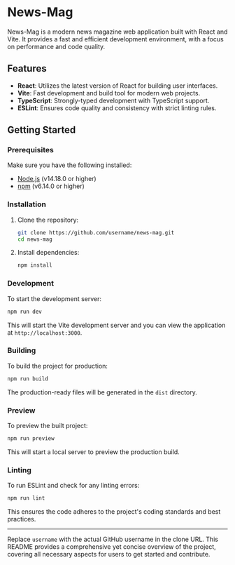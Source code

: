 # News-Mag

News-Mag is a modern news magazine web application built with React and Vite. It provides a fast and efficient development environment, with a focus on performance and code quality.

## Features

- **React**: Utilizes the latest version of React for building user interfaces.
- **Vite**: Fast development and build tool for modern web projects.
- **TypeScript**: Strongly-typed development with TypeScript support.
- **ESLint**: Ensures code quality and consistency with strict linting rules.

## Getting Started

### Prerequisites

Make sure you have the following installed:

- [Node.js](https://nodejs.org/) (v14.18.0 or higher)
- [npm](https://www.npmjs.com/) (v6.14.0 or higher)

### Installation

1. Clone the repository:

    ```sh
    git clone https://github.com/username/news-mag.git
    cd news-mag
    ```

2. Install dependencies:

    ```sh
    npm install
    ```

### Development

To start the development server:

```sh
npm run dev
```

This will start the Vite development server and you can view the application at `http://localhost:3000`.

### Building

To build the project for production:

```sh
npm run build
```

The production-ready files will be generated in the `dist` directory.

### Preview

To preview the built project:

```sh
npm run preview
```

This will start a local server to preview the production build.

### Linting

To run ESLint and check for any linting errors:

```sh
npm run lint
```

This ensures the code adheres to the project's coding standards and best practices.

---

Replace `username` with the actual GitHub username in the clone URL. This README provides a comprehensive yet concise overview of the project, covering all necessary aspects for users to get started and contribute.
